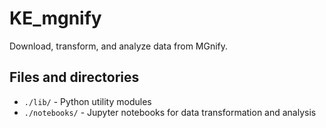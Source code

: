 # KE_mgnify

Download, transform, and analyze data from MGnify.

## Files and directories

* `./lib/` - Python utility modules
* `./notebooks/` - Jupyter notebooks for data transformation and analysis
